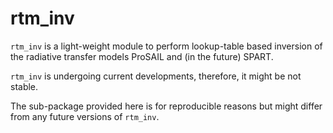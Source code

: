 # rtm_inv

`rtm_inv` is a light-weight module to perform lookup-table based inversion
of the radiative transfer models ProSAIL and (in the future) SPART.

`rtm_inv` is undergoing current developments, therefore, it might be not stable.

The sub-package provided here is for reproducible reasons but might differ from
any future versions of `rtm_inv`.

